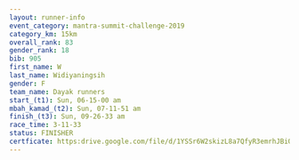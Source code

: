 ```yaml
---
layout: runner-info 
event_category: mantra-summit-challenge-2019 
category_km: 15km 
overall_rank: 83
gender_rank: 18
bib: 905
first_name: W
last_name: Widiyaningsih
gender: F
team_name: Dayak runners
start_(t1): Sun, 06-15-00 am
mbah_kamad_(t2): Sun, 07-11-51 am
finish_(t3): Sun, 09-26-33 am
race_time: 3-11-33
status: FINISHER
certficate: https:drive.google.com/file/d/1YSSr6W2skizL8a7QfyR3emrhJBiQxPlN/view?usp=sharing
---
```

